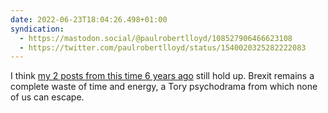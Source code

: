 ```yaml
---
date: 2022-06-23T18:04:26.498+01:00
syndication:
  - https://mastodon.social/@paulrobertlloyd/108527906466623108
  - https://twitter.com/paulrobertlloyd/status/1540020325282222083
---
```


I think [my 2 posts from this time 6 years ago](/categories/brexit/) still hold up. Brexit remains a complete waste of time and energy, a Tory psychodrama from which none of us can escape.
